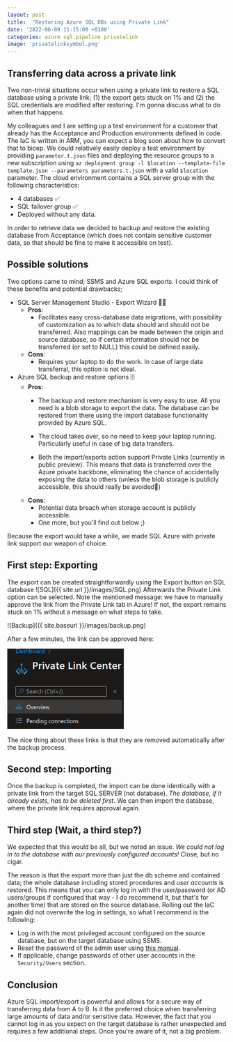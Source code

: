 ```yaml
---
layout: post
title:  "Restoring Azure SQL DBs using Private Link"
date: '2022-06-09 11:15:00 +0100'
categories: azure sql pipeline privatelink
image: 'privatelinksymbol.png'
---
```


## Transferring data across a private link
Two non-trivial situations occur when using a private link to restore a SQL database using a private link; (1) the export gets stuck on 1% and (2) the SQL credentials are modified after restoring. I'm gonna discuss what to do when that happens.

My colleagues and I are setting up a test environment for a customer that already has the Acceptance and Production environments defined in code. The IaC is written in ARM, you can expect a blog soon about how to convert that to bicep.
We could relatively easily deploy a test environment by providing `parameter.t.json` files and deploying the resource groups to a new subscription using `az deployment group -l $location --template-file template.json --parameters parameters.t.json` with a valid `$location` parameter. The cloud environment contains a SQL server group with the following characteristics:
- 4 databases ✅
- SQL failover group ✅
- Deployed without any data.

In order to retrieve data we decided to backup and restore the existing database from Acceptance (which does not contain sensitive customer data, so that should be fine to make it accessible on test).

## Possible solutions
Two options came to mind; SSMS and Azure SQL exports. I could think of these benefits and potential drawbacks;

- SQL Server Management Studio - Export Wizard 🧙‍♂️
  - **Pros**:
    * Facilitates easy cross-database data migrations, with possibility of customization as to which data should and should not be transferred. Also mappings can be made between the origin and source database, so if certain information should not be transferred (or set to NULL) this could be defined easily.
  - **Cons**:
    * Requires your laptop to do the work. In case of large data transferral, this option is not ideal.
- Azure SQL backup and restore options 🗄️
  - **Pros**:
    * The backup and restore mechanism is very easy to use. All you need is a blob storage to export the data. The database can be restored from there using the import database functionality provided by Azure SQL.

    * The cloud takes over, so no need to keep your laptop running. Particularly useful in case of big data transfers.

    * Both the import/exports action support Private Links (currently in public preview). This means that data is transferred over the Azure private backbone, eliminating the chance of accidentally exposing the data to others (unless the blob storage is publicly accessible, this should really be avoided🙅)
  - **Cons**:
    * Potential data breach when storage account is publicly accessible.
    * One more, but you'll find out below ;)

Because the export would take a while, we made SQL Azure with private link support our weapon of choice.

## First step: Exporting
The export can be created straightforwardly using the Export button on SQL database
![SQL]({{ site.url }}/images/SQL.png)
Afterwards the Private Link option can be selected. Note the mentioned message: we have to manually approve the link from the Private Link tab in Azure! If not, the export remains stuck on 1\% without a message on what steps to take.

![Backup]({{ site.baseurl }}/images/backup.png)

After a few minutes, the link can be approved here:

![Private link](/images/private-link.png)

The nice thing about these links is that they are removed automatically after the backup process.

## Second step: Importing
Once the backup is completed, the import can be done identically with a private link from the target SQL SERVER (not database). *The database, if it already exists, has to be deleted first*. We can then import the database, where the private link requires approval again.

## Third step (Wait, a third step?)
We expected that this would be all, but we noted an issue. *We could not log in to the database with our previously configured accounts!* Close, but no cigar.

The reason is that the export more than just the db scheme and contained data; the whole database including stored procedures and *user accounts* is restored. This means that you can only log in with the user/password (or AD users/groups if configured that way - I *do* recommend it, but that's for another time) that are stored on the source database. Rolling out the IaC again did not overwrite the log in settings, so what I recommend is the following:
- Log in with the most privileged account configured on the source database, but on the target database using SSMS.
- Reset the password of the admin user using [this manual](https://manage.accuwebhosting.com/knowledgebase/2131/How-to-change-password-for-MS-SQL-admin-user.html).
- If applicable, change passwords of other user accounts in the `Security/Users` section.

## Conclusion
Azure SQL import/export is powerful and allows for a secure way of transferring data from A to B. Is it the preferred choice when transferring large amounts of data and/or sensitive data. However, the fact that you cannot log in as you expect on the target database is rather unexpected and requires a few additional steps. Once you're aware of it, not a big problem.
